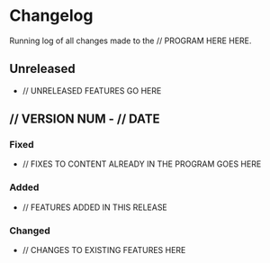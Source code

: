 # Changelog
Running log of all changes made to the // PROGRAM HERE HERE.

## Unreleased
* // UNRELEASED FEATURES GO HERE

## // VERSION NUM - // DATE
### Fixed
* // FIXES TO CONTENT ALREADY IN THE PROGRAM GOES HERE


### Added
* // FEATURES ADDED IN THIS RELEASE


### Changed
* // CHANGES TO EXISTING FEATURES HERE